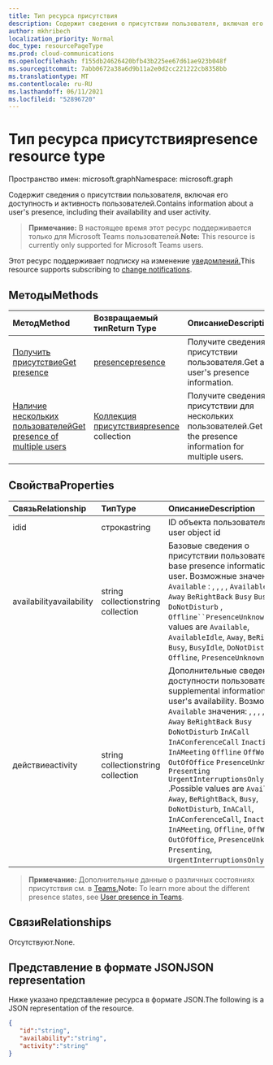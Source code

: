 ```yaml
---
title: Тип ресурса присутствия
description: Содержит сведения о присутствии пользователя, включая его доступность и активность пользователей.
author: mkhribech
localization_priority: Normal
doc_type: resourcePageType
ms.prod: cloud-communications
ms.openlocfilehash: f155db24626420bfb43b225ee67d61ae923b048f
ms.sourcegitcommit: 7abb0672a38a6d9b11a2e0d2cc221222cb8358bb
ms.translationtype: MT
ms.contentlocale: ru-RU
ms.lasthandoff: 06/11/2021
ms.locfileid: "52896720"
---
```

# <a name="presence-resource-type"></a><span data-ttu-id="ae658-103">Тип ресурса присутствия</span><span class="sxs-lookup"><span data-stu-id="ae658-103">presence resource type</span></span>

<span data-ttu-id="ae658-104">Пространство имен: microsoft.graph</span><span class="sxs-lookup"><span data-stu-id="ae658-104">Namespace: microsoft.graph</span></span>

<span data-ttu-id="ae658-105">Содержит сведения о присутствии пользователя, включая его доступность и активность пользователей.</span><span class="sxs-lookup"><span data-stu-id="ae658-105">Contains information about a user's presence, including their availability and user activity.</span></span>

> <span data-ttu-id="ae658-106">**Примечание:** В настоящее время этот ресурс поддерживается только для Microsoft Teams пользователей.</span><span class="sxs-lookup"><span data-stu-id="ae658-106">**Note:** This resource is currently only supported for Microsoft Teams users.</span></span>

<span data-ttu-id="ae658-107">Этот ресурс поддерживает подписку на изменение [уведомлений.](/graph/webhooks)</span><span class="sxs-lookup"><span data-stu-id="ae658-107">This resource supports subscribing to [change notifications](/graph/webhooks).</span></span>

## <a name="methods"></a><span data-ttu-id="ae658-108">Методы</span><span class="sxs-lookup"><span data-stu-id="ae658-108">Methods</span></span>

| <span data-ttu-id="ae658-109">Метод</span><span class="sxs-lookup"><span data-stu-id="ae658-109">Method</span></span>                                                            | <span data-ttu-id="ae658-110">Возвращаемый тип</span><span class="sxs-lookup"><span data-stu-id="ae658-110">Return Type</span></span>                                       | <span data-ttu-id="ae658-111">Описание</span><span class="sxs-lookup"><span data-stu-id="ae658-111">Description</span></span>                                  |
|:------------------------------------------------------------------|:--------------------------------------------------|:---------------------------------------------|
| [<span data-ttu-id="ae658-112">Получить присутствие</span><span class="sxs-lookup"><span data-stu-id="ae658-112">Get presence</span></span>](../api/presence-get.md)     | [<span data-ttu-id="ae658-113">presence</span><span class="sxs-lookup"><span data-stu-id="ae658-113">presence</span></span>](../resources/presence.md)     | <span data-ttu-id="ae658-114">Получите сведения о присутствии пользователя.</span><span class="sxs-lookup"><span data-stu-id="ae658-114">Get a user's presence information.</span></span>
| [<span data-ttu-id="ae658-115">Наличие нескольких пользователей</span><span class="sxs-lookup"><span data-stu-id="ae658-115">Get presence of multiple users</span></span>](../api/cloudcommunications-getpresencesbyuserid.md)    |  <span data-ttu-id="ae658-116">[Коллекция присутствия](../resources/presence.md)</span><span class="sxs-lookup"><span data-stu-id="ae658-116">[presence](../resources/presence.md) collection</span></span>     |  <span data-ttu-id="ae658-117">Получите сведения о присутствии для нескольких пользователей.</span><span class="sxs-lookup"><span data-stu-id="ae658-117">Get the presence information for multiple users.</span></span>      |


## <a name="properties"></a><span data-ttu-id="ae658-118">Свойства</span><span class="sxs-lookup"><span data-stu-id="ae658-118">Properties</span></span>

| <span data-ttu-id="ae658-119">Связь</span><span class="sxs-lookup"><span data-stu-id="ae658-119">Relationship</span></span>        | <span data-ttu-id="ae658-120">Тип</span><span class="sxs-lookup"><span data-stu-id="ae658-120">Type</span></span>                                                 | <span data-ttu-id="ae658-121">Описание</span><span class="sxs-lookup"><span data-stu-id="ae658-121">Description</span></span>                                                         |
|:--------------------|:-----------------------------------------------------|:--------------------------------------------------------------------|
|<span data-ttu-id="ae658-122">id</span><span class="sxs-lookup"><span data-stu-id="ae658-122">id</span></span>    |  <span data-ttu-id="ae658-123">строка</span><span class="sxs-lookup"><span data-stu-id="ae658-123">string</span></span>     |  <span data-ttu-id="ae658-124">ID объекта пользователя</span><span class="sxs-lookup"><span data-stu-id="ae658-124">The user object id</span></span>   |
|<span data-ttu-id="ae658-125">availability</span><span class="sxs-lookup"><span data-stu-id="ae658-125">availability</span></span>    |  <span data-ttu-id="ae658-126">string collection</span><span class="sxs-lookup"><span data-stu-id="ae658-126">string collection</span></span>   |   <span data-ttu-id="ae658-127">Базовые сведения о присутствии пользователя.</span><span class="sxs-lookup"><span data-stu-id="ae658-127">The base presence information for a user.</span></span> <span data-ttu-id="ae658-128">Возможные значения `Available` : , , , , `AvailableIdle` `Away` `BeRightBack` `Busy` `BusyIdle` `DoNotDisturb` , `Offline``PresenceUnknown`</span><span class="sxs-lookup"><span data-stu-id="ae658-128">Possible values are `Available`, `AvailableIdle`,  `Away`, `BeRightBack`, `Busy`, `BusyIdle`, `DoNotDisturb`, `Offline`, `PresenceUnknown`</span></span>  |
|<span data-ttu-id="ae658-129">действие</span><span class="sxs-lookup"><span data-stu-id="ae658-129">activity</span></span>    |  <span data-ttu-id="ae658-130">string collection</span><span class="sxs-lookup"><span data-stu-id="ae658-130">string collection</span></span>      |    <span data-ttu-id="ae658-131">Дополнительные сведения о доступности пользователя.</span><span class="sxs-lookup"><span data-stu-id="ae658-131">The supplemental information to a user's availability.</span></span> <span data-ttu-id="ae658-132">Возможные `Available` значения: , , , , , , , , `Away` `BeRightBack` `Busy` `DoNotDisturb` `InACall` `InAConferenceCall` `Inactive` `InAMeeting` `Offline` `OffWork` `OutOfOffice` `PresenceUnknown` `Presenting` `UrgentInterruptionsOnly` .</span><span class="sxs-lookup"><span data-stu-id="ae658-132">Possible values are `Available`, `Away`, `BeRightBack`, `Busy`, `DoNotDisturb`, `InACall`, `InAConferenceCall`, `Inactive`, `InAMeeting`, `Offline`, `OffWork`, `OutOfOffice`, `PresenceUnknown`, `Presenting`, `UrgentInterruptionsOnly`.</span></span>       |

><span data-ttu-id="ae658-133">**Примечание:** Дополнительные данные о различных состояниях присутствия см. в [Teams.](/microsoftteams/presence-admins)</span><span class="sxs-lookup"><span data-stu-id="ae658-133">**Note:** To learn more about the different presence states, see [User presence in Teams](/microsoftteams/presence-admins).</span></span> 

## <a name="relationships"></a><span data-ttu-id="ae658-134">Связи</span><span class="sxs-lookup"><span data-stu-id="ae658-134">Relationships</span></span>

<span data-ttu-id="ae658-135">Отсутствуют.</span><span class="sxs-lookup"><span data-stu-id="ae658-135">None.</span></span>

## <a name="json-representation"></a><span data-ttu-id="ae658-136">Представление в формате JSON</span><span class="sxs-lookup"><span data-stu-id="ae658-136">JSON representation</span></span>

<span data-ttu-id="ae658-137">Ниже указано представление ресурса в формате JSON.</span><span class="sxs-lookup"><span data-stu-id="ae658-137">The following is a JSON representation of the resource.</span></span>

<!-- {
  "blockType": "resource",
  "optionalProperties": [
  ],
  "@odata.type": "microsoft.graph.presence"
}-->
```json
{
   "id":"string",
   "availability":"string",
   "activity":"string"
}
```
